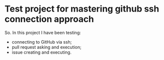 # Test project for mastering github ssh connection approach

So. In this project I have been testing:
- connecting to GitHub via ssh;
- pull request asking and execution;
- issue creating and executing.
